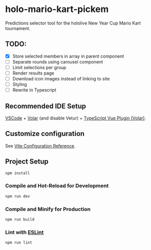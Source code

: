 #  holo-mario-kart-pickem

Predictions selector tool for the hololive New Year Cup Mario Kart tournament.

## TODO:
- [x] Store selected members in array in parent component
- [ ] Separate rounds using carousel component
- [ ] Limit selections per group
- [ ] Render results page
- [ ] Download icon images instead of linking to site
- [ ] Styling
- [ ] Rewrite in Typescript

## Recommended IDE Setup

[VSCode](https://code.visualstudio.com/) + [Volar](https://marketplace.visualstudio.com/items?itemName=Vue.volar) (and disable Vetur) + [TypeScript Vue Plugin (Volar)](https://marketplace.visualstudio.com/items?itemName=Vue.vscode-typescript-vue-plugin).

## Customize configuration

See [Vite Configuration Reference](https://vitejs.dev/config/).

## Project Setup

```sh
npm install
```

### Compile and Hot-Reload for Development

```sh
npm run dev
```

### Compile and Minify for Production

```sh
npm run build
```

### Lint with [ESLint](https://eslint.org/)

```sh
npm run lint
```
